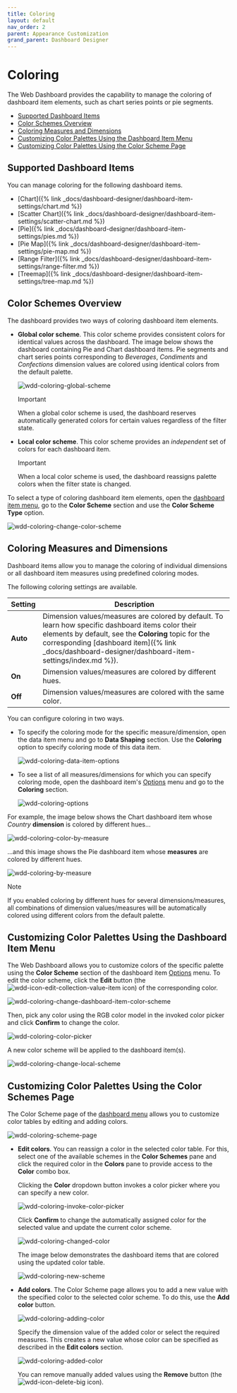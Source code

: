 ```yaml
---
title: Coloring
layout: default
nav_order: 2
parent: Appearance Customization
grand_parent: Dashboard Designer
---
```

# Coloring
The Web Dashboard provides the capability to manage the coloring of dashboard item elements, such as chart series points or pie segments.
* [Supported Dashboard Items](#supporteditems)
* [Color Schemes Overview](#overview)
* [Coloring Measures and Dimensions](#coloring)
* [Customizing Color Palettes Using the Dashboard Item Menu](#customizedim)
* [Customizing Color Palettes Using the Color Scheme Page](#customizecpp)

## <a name="supporteditems"/>Supported Dashboard Items
You can manage coloring for the following dashboard items.
* [Chart]({% link _docs/dashboard-designer/dashboard-item-settings/chart.md %})
* [Scatter Chart]({% link _docs/dashboard-designer/dashboard-item-settings/scatter-chart.md %})
* [Pie]({% link _docs/dashboard-designer/dashboard-item-settings/pies.md %})
* [Pie Map]({% link _docs/dashboard-designer/dashboard-item-settings/pie-map.md %})
* [Range Filter]({% link _docs/dashboard-designer/dashboard-item-settings/range-filter.md %})
* [Treemap]({% link _docs/dashboard-designer/dashboard-item-settings/tree-map.md %})

## <a name="overview"/>Color Schemes Overview
The dashboard provides two ways of coloring dashboard item elements.
* **Global color scheme**. This color scheme provides consistent colors for identical values across the dashboard. The image below shows the dashboard containing Pie and Chart dashboard items. Pie segments and chart series points corresponding to _Beverages_, _Condiments_ and _Confections_ dimension values are colored using identical colors from the default palette.
	
	![wdd-coloring-global-scheme](/assets/images/dashboards/img126076.png)
	
	> [!IMPORTANT]
	> When a global color scheme is used, the dashboard reserves automatically generated colors for certain values regardless of the filter state.
* **Local color scheme**. This color scheme provides an _independent_ set of colors for each dashboard item.
	
	> [!IMPORTANT]
	> When a local color scheme is used, the dashboard reassigns palette colors when the filter state is changed.

To select a type of coloring dashboard item elements, open the [dashboard item menu](../ui-elements/dashboard-item-menu.md), go to the **Color Scheme** section and use the **Color Scheme Type** option.

![wdd-coloring-change-color-scheme](/assets/images/dashboards/img126079.png)

## <a name="coloring"/>Coloring Measures and Dimensions
Dashboard items allow you to manage the coloring of individual dimensions or all dashboard item measures using predefined coloring modes.

The following coloring settings are available.

| Setting | Description |
|---|---|
| **Auto** | Dimension values/measures are colored by default. To learn how specific dashboard items color their elements by default, see the **Coloring** topic for the corresponding [dashboard item]({% link _docs/dashboard-designer/dashboard-item-settings/index.md %}). |
| **On** | Dimension values/measures are colored by different hues. |
| **Off** | Dimension values/measures are colored with the same color. |

You can configure coloring in two ways.
* To specify the coloring mode for the specific measure/dimension, open the data item menu and go to **Data Shaping** section. Use the **Coloring** option to specify coloring mode of this data item.
	
	![wdd-coloring-data-item-options](/assets/images/dashboards/img126109.png)
* To see a list of all measures/dimensions for which you can specify coloring mode, open the dashboard item's [Options](../ui-elements/dashboard-item-menu.md) menu and go to the **Coloring** section.
	
	![wdd-coloring-options](/assets/images/dashboards/img126086.png)

For example, the image below shows the Chart dashboard item whose _Country_ **dimension** is colored by different hues...

![wdd-coloring-color-by-measure](/assets/images/dashboards/img126084.png)

...and this image shows the Pie dashboard item whose **measures** are colored by different hues.

![wdd-coloring-by-measure](/assets/images/dashboards/img126108.png)

> [!NOTE]
> If you enabled coloring by different hues for several dimensions/measures, all combinations of dimension values/measures will be automatically colored using different colors from the default palette.

## <a name="customizedim"/>Customizing Color Palettes Using the Dashboard Item Menu
The Web Dashboard allows you to customize colors of the specific palette using the **Color Scheme** section of the dashboard item [Options](../ui-elements/dashboard-item-menu.md) menu. To edit the color scheme, click the **Edit** button (the ![wdd-icon-edit-collection-value-item](/assets/images/dashboards/img126050.png) icon) of the corresponding color.

![wdd-coloring-change-dashboard-item-color-scheme](/assets/images/dashboards/img126112.png)

Then, pick any color using the RGB color model in the invoked color picker and click **Confirm** to change the color.

![wdd-coloring-color-picker](/assets/images/dashboards/img126125.png)

A new color scheme will be applied to the dashboard item(s).

![wdd-coloring-change-local-scheme](/assets/images/dashboards/img126127.png)

## <a name="customizecpp"/>Customizing Color Palettes Using the Color Schemes Page
The Color Scheme page of the [dashboard menu](../ui-elements/dashboard-menu.md) allows you to customize color tables by editing and adding colors.

![wdd-coloring-scheme-page](/assets/images/dashboards/img126124.png)
* **Edit colors**. You can reassign a color in the selected color table. For this, select one of the available schemes in the **Color Schemes** pane and click the required color in the **Colors** pane to provide access to the **Color** combo box.
	
	Clicking the **Color** dropdown button invokes a color picker where you can specify a new color.
	
	![wdd-coloring-invoke-color-picker](/assets/images/dashboards/img126133.png)
	
	Click **Confirm** to change the automatically assigned color for the selected value and update the current color scheme.
	
	![wdd-coloring-changed-color](/assets/images/dashboards/img126122.png)
	
	The image below demonstrates the dashboard items that are colored using the updated color table.
	
	![wdd-coloring-new-scheme](/assets/images/dashboards/img126123.png)
* **Add colors**. The Color Scheme page allows you to add a new value with the specified color to the selected color scheme. To do this, use the **Add color** button.
	
	![wdd-coloring-adding-color](/assets/images/dashboards/img126969.png)
	
	Specify the dimension value of the added color or select the required measures. This creates a new value whose color can be specified as described in the **Edit colors** section.
	
	![wdd-coloring-added-color](/assets/images/dashboards/img126964.png)
	
	You can remove manually added values using the **Remove** button (the ![wdd-icon-delete-big](/assets/images/dashboards/img126104.png) icon).